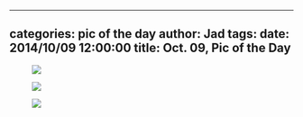 
---
categories: pic of the day
author: Jad
tags: 
date: 2014/10/09 12:00:00
title: Oct. 09, Pic of the Day 
---

<figure>
<img src="/img/2014/10/09/img_20141009_133920525_medium.jpg" />
<figcaption></figcaption>
</figure>

<figure>
<img src="/img/2014/10/09/img_20141009_122038163_medium.jpg" />
<figcaption></figcaption>
</figure>

<figure>
<img src="/img/2014/10/09/img_20141009_132927034_medium.jpg" />
<figcaption></figcaption>
</figure>

